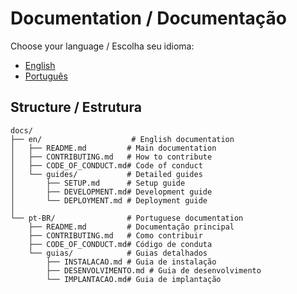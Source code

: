 # Documentation / Documentação

Choose your language / Escolha seu idioma:

- [English](./en/)
- [Português](./pt-BR/)

## Structure / Estrutura

```
docs/
├── en/                    # English documentation
│   ├── README.md         # Main documentation
│   ├── CONTRIBUTING.md   # How to contribute
│   ├── CODE_OF_CONDUCT.md# Code of conduct
│   └── guides/           # Detailed guides
│       ├── SETUP.md      # Setup guide
│       ├── DEVELOPMENT.md# Development guide
│       └── DEPLOYMENT.md # Deployment guide
│
└── pt-BR/                # Portuguese documentation
    ├── README.md         # Documentação principal
    ├── CONTRIBUTING.md   # Como contribuir
    ├── CODE_OF_CONDUCT.md# Código de conduta
    └── guias/            # Guias detalhados
        ├── INSTALACAO.md # Guia de instalação
        ├── DESENVOLVIMENTO.md # Guia de desenvolvimento
        └── IMPLANTACAO.md# Guia de implantação
``` 
